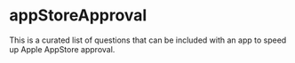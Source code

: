 # appStoreApproval
This is a curated list of questions that can be included with an app to speed up Apple AppStore approval.
